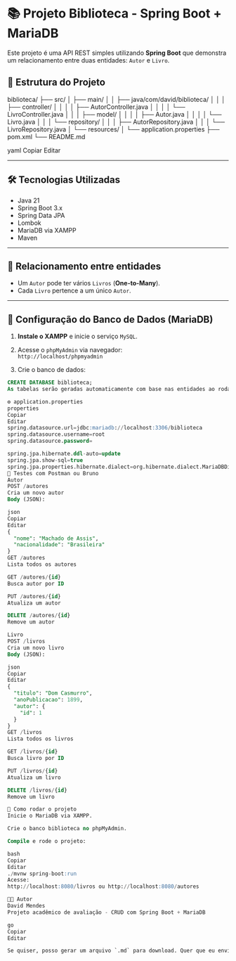 # 📚 Projeto Biblioteca - Spring Boot + MariaDB

Este projeto é uma API REST simples utilizando **Spring Boot** que demonstra um relacionamento entre duas entidades: `Autor` e `Livro`.

## 🧱 Estrutura do Projeto

biblioteca/ ├── src/ │ ├── main/ │ │ ├── java/com/david/biblioteca/ │ │ │ ├── controller/ │ │ │ │ ├── AutorController.java │ │ │ │ └── LivroController.java │ │ │ ├── model/ │ │ │ │ ├── Autor.java │ │ │ │ └── Livro.java │ │ │ └── repository/ │ │ │ ├── AutorRepository.java │ │ │ └── LivroRepository.java │ └── resources/ │ └── application.properties ├── pom.xml └── README.md

yaml
Copiar
Editar

---

## 🛠️ Tecnologias Utilizadas

- Java 21
- Spring Boot 3.x
- Spring Data JPA
- Lombok
- MariaDB via XAMPP
- Maven

---

## 🧩 Relacionamento entre entidades

- Um `Autor` pode ter vários `Livros` (**One-to-Many**).
- Cada `Livro` pertence a um único `Autor`.

---

## 🔌 Configuração do Banco de Dados (MariaDB)

1. **Instale o XAMPP** e inicie o serviço `MySQL`.

2. Acesse o `phpMyAdmin` via navegador:  
   `http://localhost/phpmyadmin`

3. Crie o banco de dados:

```sql
CREATE DATABASE biblioteca;
As tabelas serão geradas automaticamente com base nas entidades ao rodar a aplicação pela primeira vez.

⚙️ application.properties
properties
Copiar
Editar
spring.datasource.url=jdbc:mariadb://localhost:3306/biblioteca
spring.datasource.username=root
spring.datasource.password=

spring.jpa.hibernate.ddl-auto=update
spring.jpa.show-sql=true
spring.jpa.properties.hibernate.dialect=org.hibernate.dialect.MariaDBDialect
🧪 Testes com Postman ou Bruno
Autor
POST /autores
Cria um novo autor
Body (JSON):

json
Copiar
Editar
{
  "nome": "Machado de Assis",
  "nacionalidade": "Brasileira"
}
GET /autores
Lista todos os autores

GET /autores/{id}
Busca autor por ID

PUT /autores/{id}
Atualiza um autor

DELETE /autores/{id}
Remove um autor

Livro
POST /livros
Cria um novo livro
Body (JSON):

json
Copiar
Editar
{
  "titulo": "Dom Casmurro",
  "anoPublicacao": 1899,
  "autor": {
    "id": 1
  }
}
GET /livros
Lista todos os livros

GET /livros/{id}
Busca livro por ID

PUT /livros/{id}
Atualiza um livro

DELETE /livros/{id}
Remove um livro

🚀 Como rodar o projeto
Inicie o MariaDB via XAMPP.

Crie o banco biblioteca no phpMyAdmin.

Compile e rode o projeto:

bash
Copiar
Editar
./mvnw spring-boot:run
Acesse:
http://localhost:8080/livros ou http://localhost:8080/autores

👨‍💻 Autor
David Mendes
Projeto acadêmico de avaliação - CRUD com Spring Boot + MariaDB

go
Copiar
Editar

Se quiser, posso gerar um arquivo `.md` para download. Quer que eu envie?






